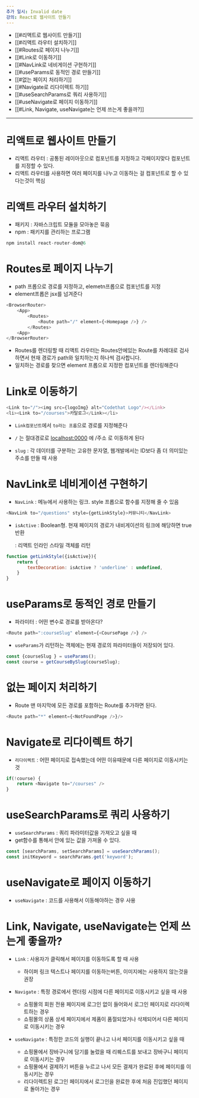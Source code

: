 ```yaml
---
추가 일시: Invalid date
강의: React로 웹사이트 만들기
---
```

- [[#리액트로 웹사이트 만들기]]
- [[#리액트 라우터 설치하기]]
- [[#Routes로 페이지 나누기]]
- [[#Link로 이동하기]]
- [[#NavLink로 네비게이션 구현하기]]
- [[#useParams로 동적인 경로 만들기]]
- [[#없는 페이지 처리하기]]
- [[#Navigate로 리다이렉트 하기]]
- [[#useSearchParams로 쿼리 사용하기]]
- [[#useNavigate로 페이지 이동하기]]
- [[#Link, Navigate, useNavigate는 언제 쓰는게 좋을까?]]

---

# 리액트로 웹사이트 만들기

- 리액트 라우터 : 공통된 레이아웃으로 컴포넌트를 지정하고 각페이지맞다 컴포넌트를 지정할 수 있다.
- 리액트 라우터를 사용하면 여러 페이지를 나누고 이동하는 걸 컴포넌트로 할 수 있다는것이 핵심

# 리액트 라우터 설치하기

  

- 패키지 : 자바스크립트 모듈을 모아놓은 묶음
- npm : 패키지를 관리하는 프로그램

```JavaScript
npm install react-router-dom@6
```

  

# Routes로 페이지 나누기

- path 프롭으로 경로를 지정하고, elemetn프롭으로 컴포넌트를 지정
- element프롭은 jsx를 넘겨준다

```JavaScript
<BrowserRouter>
	<App>
		<Routes>
			<Route path="/" element={<Homepage />} />
		</Routes>
	<App>
</BrowserRouter>
```

  

- Routes를 렌더링할 때 리액트 라우터는 Routes안에있는 Route를 차례대로 검사하면서 현재 경로가 path와 일치하는지 하나씩 검사합니다.
- 일치하는 경로를 찾으면 element 프롭으로 지정한 컴포넌트를 렌더링해준다

  

# Link로 이동하기

```JavaScript
<Link to="/"><img src={logoImg} alt="Codethat Logo"/></Link>
<li><Link to="/courses">카탈로그</Link></li>
```

- `Link컴포넌트`에서 `to라는 프롭`으로 경로를 지정해준다
- `/` 는 절대경로로 [localhost:0000](http://localhost:0000) 에 /주소 로 이동하게 된다

  

- `slug` : 각 데이터를 구분하는 고유한 문자열, 웹개발에서는 ID보다 좀 더 의미있는 주소를 만들 때 사용

  

# NavLink로 네비게이션 구현하기

  

- `NavLink` : 메뉴에서 사용하는 링크. style 프롭으로 함수를 지정해 줄 수 있음

```JavaScript
<NavLink to="/questions" style={getLinkStyle}>커뮤니티</NavLink>
```

  

- `isActive` : Boolean형. 현재 페이지의 경로가 내비게이션의 링크에 해당하면 true반환
    
    : 리액트 인라인 스타일 객체를 리턴
    

```JavaScript
function getLinkStyle({isActive}){
	return {
		textDecoration: isActive ? 'underline' : undefined,
	}
}
```

  

# useParams로 동적인 경로 만들기

- 파라미터 : 어떤 변수로 경로를 받아온다?

```JavaScript
<Route path=":courseSlug" element={<CoursePage />} />
```

- `useParams`가 리턴하는 객체에는 현재 경로의 파라미터들이 저장되어 있다.

```JavaScript
const {courseSlug } = useParams();
const course = getCourseBySlug(courseSlug);
```

  

# 없는 페이지 처리하기

- Route 맨 마지막에 모든 경로를 포함하는 Route를 추가하면 된다.

```JavaScript
<Route path="*" element={<NotFoundPage />}/>
```

  

# Navigate로 리다이렉트 하기

- `리다이렉트` : 어떤 페이지로 접속했는데 어떤 이유때문에 다른 페이지로 이동시키는것

```JavaScript
if(!course) {
	return <Navigate to="/courses" />
}
```

  

# useSearchParams로 쿼리 사용하기

- `useSearchParams` : 쿼리 파라미터값을 가져오고 싶을 때
- get함수를 통해서 안에 있는 값을 가져올 수 있다.

```JavaScript
const [searchParams, setSearchParams] = useSearchParams();
const initKeyword = searchParams.get('keyword');
```

  

# useNavigate로 페이지 이동하기

- `useNavigate` : 코드를 사용해서 이동해야하는 경우 사용

  

# Link, Navigate, useNavigate는 언제 쓰는게 좋을까?

  

- `Link` : 사용자가 클릭해서 페이지를 이동하도록 할 때 사용
    - 하이퍼 링크 텍스트나 페이지를 이동하는버튼, 이미지에는 사용하지 않는것을 권장

  

- `Navigate` : 특정 경로에서 렌더링 시점에 다른 페이지로 이동시키고 싶을 때 사용
    - 쇼핑몰의 회원 전용 페이지에 로그인 없이 들어와서 로그인 페이지로 리다이렉트하는 경우
    - 쇼핑몰의 상품 상세 페이지에서 제품이 품절되었거나 삭제되어서 다른 페이지로 이동시키는 경우

  

- `useNavigate` : 특정한 코드의 실행이 끝나고 나서 페이지를 이동시키고 싶을 때
    - 쇼핑몰에서 장바구니에 담기를 눌렀을 때 리퀘스트를 보내고 장바구니 페이지로 이동시키는 경우
    - 쇼핑몰에서 결제하기 버튼을 누르고 나서 모든 결제가 완료된 후에 페이지를 이동시키는 경우
    - 리다이렉트된 로그인 페이지에서 로그인을 완료한 후에 처음 진입했던 페이지로 돌아가는 경우